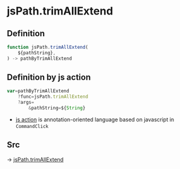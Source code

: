 # jsPath.trimAllExtend

## Definition

```js.js
function jsPath.trimAllExtend(
	${pathString},
) -> pathByTrimAllExtend
```


## Definition by js action

```js.js
var=pathByTrimAllExtend
	?func=jsPath.trimAllExtend
	?args=
		&pathString=${String}
```

- [js action](#) is annotation-oriented language based on javascript in `CommandClick`



## Src

-> [jsPath.trimAllExtend](https://github.com/puutaro/CommandClick/blob/master/app/src/main/java/com/puutaro/commandclick/fragment_lib/terminal_fragment/js_interface/JsPath.kt#L88)


